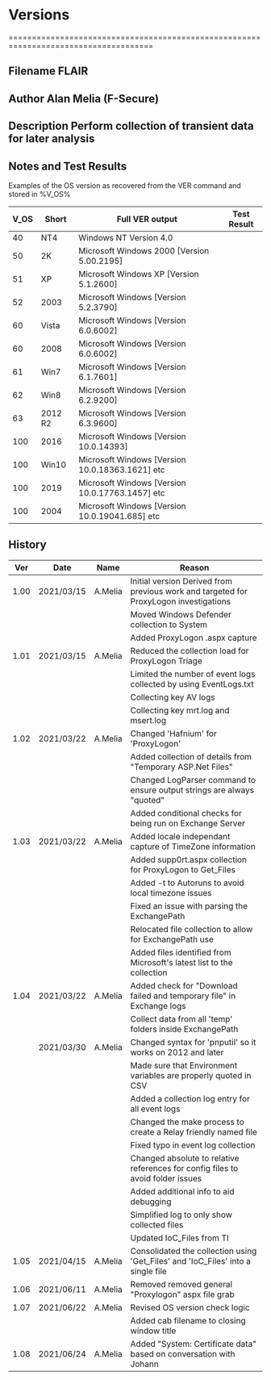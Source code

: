 # Versions

=====================================================================================

## Filename     FLAIR

## Author       Alan Melia (F-Secure)

## Description  Perform collection of transient data for later analysis

## Notes and Test Results

Examples of the OS version as recovered from the VER command and stored in %V_OS%

| V_OS | Short   | Full VER output                                  | Test Result                                     |
|------|---------|--------------------------------------------------|-------------------------------------------------|
| 40   | NT4     | Windows NT Version 4.0                           |                                                 |
| 50   | 2K      | Microsoft Windows 2000 [Version 5.00.2195]       |                                                 |
| 51   | XP      | Microsoft Windows XP [Version 5.1.2600]          |                                                 |
| 52   | 2003    | Microsoft Windows [Version 5.2.3790]             |                                                 |
| 60   | Vista   | Microsoft Windows [Version 6.0.6002]             |                                                 |
| 60   | 2008    | Microsoft Windows [Version 6.0.6002]             |                                                 |
| 61   | Win7    | Microsoft Windows [Version 6.1.7601]             |                                                 |
| 62   | Win8    | Microsoft Windows [Version 6.2.9200]             |                                                 |
| 63   | 2012 R2 | Microsoft Windows [Version 6.3.9600]             |                                                 |
| 100  | 2016    | Microsoft Windows [Version 10.0.14393]           |                                                 |
| 100  | Win10   | Microsoft Windows [Version 10.0.18363.1621] etc  |                                                 |
| 100  | 2019    | Microsoft Windows [Version 10.0.17763.1457] etc  |                                                 |
| 100  | 2004    | Microsoft Windows [Version 10.0.19041.685] etc   |                                                 |

## History

| Ver  | Date       | Name    | Reason                                                                                |
|------|------------|---------|---------------------------------------------------------------------------------------|
| 1.00 | 2021/03/15 | A.Melia | Initial version Derived from previous work and targeted for ProxyLogon investigations |
|      |            |         | Moved Windows Defender collection to System                                           |
|      |            |         | Added ProxyLogon .aspx capture                                                        |
| 1.01 | 2021/03/15 | A.Melia | Reduced the collection load for ProxyLogon Triage                                     |
|      |            |         | Limited the number of event logs collected by using EventLogs.txt                     |
|      |            |         | Collecting key AV logs                                                                |
|      |            |         | Collecting key mrt.log and msert.log                                                  |
| 1.02 | 2021/03/22 | A.Melia | Changed 'Hafnium' for 'ProxyLogon'                                                    |
|      |            |         | Added collection of details from "Temporary ASP.Net Files"                            |
|      |            |         | Changed LogParser command to ensure output strings are always "quoted"                |
|      |            |         | Added conditional checks for being run on Exchange Server                             |
| 1.03 | 2021/03/22 | A.Melia | Added locale independant capture of TimeZone information                              |
|      |            |         | Added supp0rt.aspx collection for ProxyLogon to Get_Files                             |
|      |            |         | Added -t to Autoruns to avoid local timezone issues                                   |
|      |            |         | Fixed an issue with parsing the ExchangePath                                          |
|      |            |         | Relocated file collection to allow for ExchangePath use                               |
|      |            |         | Added files identified from Microsoft's latest list to the collection                 |
| 1.04 | 2021/03/22 | A.Melia | Added check for "Download failed and temporary file" in Exchange logs                 |
|      |            |         | Collect data from all 'temp' folders inside ExchangePath                             |
|      | 2021/03/30 | A.Melia | Changed syntax for 'pnputil' so it works on 2012 and later                            |
|      |            |         | Made sure that Environment variables are properly quoted in CSV                       |
|      |            |         | Added a collection log entry for all event logs                                       |
|      |            |         | Changed the make process to create a Relay friendly named file                        |
|      |            |         | Fixed typo in event log collection                                                    |
|      |            |         | Changed absolute to relative references for config files to avoid folder issues       |
|      |            |         | Added additional info to aid debugging                                                |
|      |            |         | Simplified log to only show collected files                                           |
|      |            |         | Updated IoC_Files from TI                                                             |
| 1.05 | 2021/04/15 | A.Melia | Consolidated the collection using 'Get_Files' and 'IoC_Files' into a single file      |
| 1.06 | 2021/06/11 | A.Melia | Removed removed general "Proxylogon" aspx file grab                                   |
| 1.07 | 2021/06/22 | A.Melia | Revised OS version check logic                                                        |
|      |            |         | Added cab filename to closing window title                                            |
| 1.08 | 2021/06/24 | A.Melia | Added "System: Certificate data" based on conversation with Johann                    |
